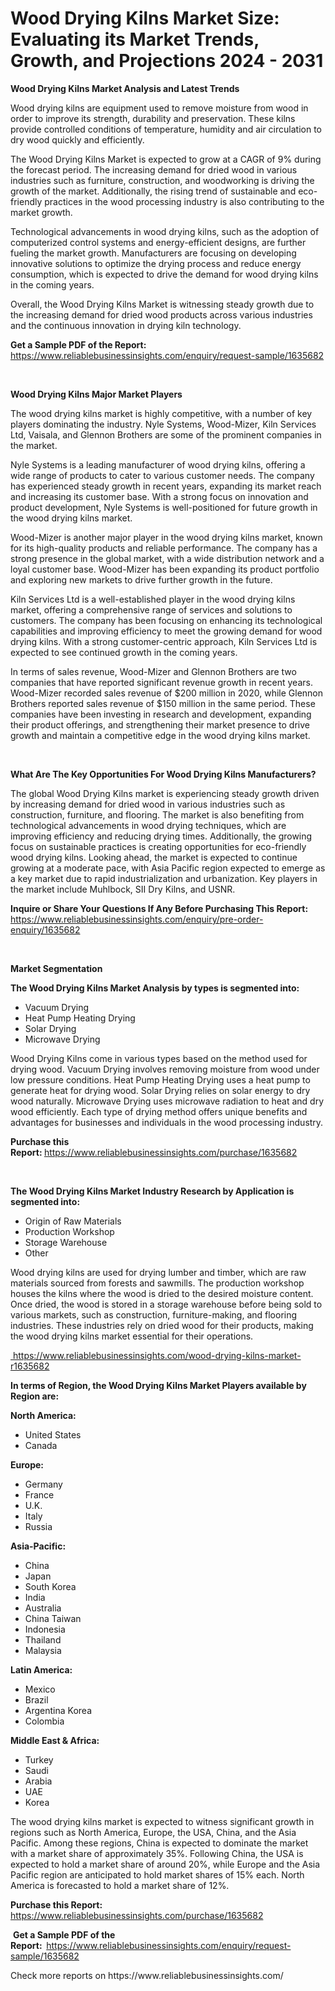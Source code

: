 <p><h1>Wood Drying Kilns Market Size: Evaluating its Market Trends, Growth, and Projections 2024 - 2031</h1></p><p><strong>Wood Drying Kilns Market Analysis and Latest Trends</strong></p>
<p><p>Wood drying kilns are equipment used to remove moisture from wood in order to improve its strength, durability and preservation. These kilns provide controlled conditions of temperature, humidity and air circulation to dry wood quickly and efficiently.</p><p>The Wood Drying Kilns Market is expected to grow at a CAGR of 9% during the forecast period. The increasing demand for dried wood in various industries such as furniture, construction, and woodworking is driving the growth of the market. Additionally, the rising trend of sustainable and eco-friendly practices in the wood processing industry is also contributing to the market growth.</p><p>Technological advancements in wood drying kilns, such as the adoption of computerized control systems and energy-efficient designs, are further fueling the market growth. Manufacturers are focusing on developing innovative solutions to optimize the drying process and reduce energy consumption, which is expected to drive the demand for wood drying kilns in the coming years.</p><p>Overall, the Wood Drying Kilns Market is witnessing steady growth due to the increasing demand for dried wood products across various industries and the continuous innovation in drying kiln technology.</p></p>
<p><strong>Get a Sample PDF of the Report:&nbsp;</strong> <a href="https://www.reliablebusinessinsights.com/enquiry/request-sample/1635682">https://www.reliablebusinessinsights.com/enquiry/request-sample/1635682</a></p>
<p>&nbsp;</p>
<p><strong>Wood Drying Kilns Major Market Players</strong></p>
<p><p>The wood drying kilns market is highly competitive, with a number of key players dominating the industry. Nyle Systems, Wood-Mizer, Kiln Services Ltd, Vaisala, and Glennon Brothers are some of the prominent companies in the market.</p><p>Nyle Systems is a leading manufacturer of wood drying kilns, offering a wide range of products to cater to various customer needs. The company has experienced steady growth in recent years, expanding its market reach and increasing its customer base. With a strong focus on innovation and product development, Nyle Systems is well-positioned for future growth in the wood drying kilns market.</p><p>Wood-Mizer is another major player in the wood drying kilns market, known for its high-quality products and reliable performance. The company has a strong presence in the global market, with a wide distribution network and a loyal customer base. Wood-Mizer has been expanding its product portfolio and exploring new markets to drive further growth in the future.</p><p>Kiln Services Ltd is a well-established player in the wood drying kilns market, offering a comprehensive range of services and solutions to customers. The company has been focusing on enhancing its technological capabilities and improving efficiency to meet the growing demand for wood drying kilns. With a strong customer-centric approach, Kiln Services Ltd is expected to see continued growth in the coming years.</p><p>In terms of sales revenue, Wood-Mizer and Glennon Brothers are two companies that have reported significant revenue growth in recent years. Wood-Mizer recorded sales revenue of $200 million in 2020, while Glennon Brothers reported sales revenue of $150 million in the same period. These companies have been investing in research and development, expanding their product offerings, and strengthening their market presence to drive growth and maintain a competitive edge in the wood drying kilns market.</p></p>
<p>&nbsp;</p>
<p><strong>What Are The Key Opportunities For Wood Drying Kilns Manufacturers?</strong></p>
<p><p>The global Wood Drying Kilns market is experiencing steady growth driven by increasing demand for dried wood in various industries such as construction, furniture, and flooring. The market is also benefiting from technological advancements in wood drying techniques, which are improving efficiency and reducing drying times. Additionally, the growing focus on sustainable practices is creating opportunities for eco-friendly wood drying kilns. Looking ahead, the market is expected to continue growing at a moderate pace, with Asia Pacific region expected to emerge as a key market due to rapid industrialization and urbanization. Key players in the market include Muhlbock, SII Dry Kilns, and USNR.</p></p>
<p><strong>Inquire or Share Your Questions If Any Before Purchasing This Report:</strong> <a href="https://www.reliablebusinessinsights.com/enquiry/pre-order-enquiry/1635682">https://www.reliablebusinessinsights.com/enquiry/pre-order-enquiry/1635682</a></p>
<p>&nbsp;</p>
<p><strong>Market Segmentation</strong></p>
<p><strong>The Wood Drying Kilns Market Analysis by types is segmented into:</strong></p>
<p><ul><li>Vacuum Drying</li><li>Heat Pump Heating Drying</li><li>Solar Drying</li><li>Microwave Drying</li></ul></p>
<p><p>Wood Drying Kilns come in various types based on the method used for drying wood. Vacuum Drying involves removing moisture from wood under low pressure conditions. Heat Pump Heating Drying uses a heat pump to generate heat for drying wood. Solar Drying relies on solar energy to dry wood naturally. Microwave Drying uses microwave radiation to heat and dry wood efficiently. Each type of drying method offers unique benefits and advantages for businesses and individuals in the wood processing industry.</p></p>
<p><strong>Purchase this Report:&nbsp;</strong><a href="https://www.reliablebusinessinsights.com/purchase/1635682">https://www.reliablebusinessinsights.com/purchase/1635682</a></p>
<p>&nbsp;</p>
<p><strong>The Wood Drying Kilns Market Industry Research by Application is segmented into:</strong></p>
<p><ul><li>Origin of Raw Materials</li><li>Production Workshop</li><li>Storage Warehouse</li><li>Other</li></ul></p>
<p><p>Wood drying kilns are used for drying lumber and timber, which are raw materials sourced from forests and sawmills. The production workshop houses the kilns where the wood is dried to the desired moisture content. Once dried, the wood is stored in a storage warehouse before being sold to various markets, such as construction, furniture-making, and flooring industries. These industries rely on dried wood for their products, making the wood drying kilns market essential for their operations.</p></p>
<p><a href="https://www.reliablebusinessinsights.com/wood-drying-kilns-market-r1635682">&nbsp;https://www.reliablebusinessinsights.com/wood-drying-kilns-market-r1635682</a></p>
<p><strong>In terms of Region, the Wood Drying Kilns Market Players available by Region are:</strong></p>
<p>
    <p> <strong> North America: </strong>
        <ul>
            <li>United States</li>
            <li>Canada</li>
        </ul>
        </p> 
    <p> <strong> Europe: </strong>
        <ul>
            <li>Germany</li>
            <li>France</li>
            <li>U.K.</li>
            <li>Italy</li>
            <li>Russia</li>
        </ul>
        </p> 
    <p> <strong> Asia-Pacific: </strong>
        <ul>
            <li>China</li>
            <li>Japan</li>
            <li>South Korea</li>
            <li>India</li>
            <li>Australia</li>
            <li>China Taiwan</li>
            <li>Indonesia</li>
            <li>Thailand</li>
            <li>Malaysia</li>
        </ul>
        </p> 
    <p> <strong> Latin America: </strong>
        <ul>
            <li>Mexico</li>
            <li>Brazil</li>
            <li>Argentina Korea</li>
            <li>Colombia</li>
        </ul>
        </p> 
    <p> <strong> Middle East & Africa: </strong>
        <ul>
            <li>Turkey</li>
            <li>Saudi</li>
            <li>Arabia</li>
            <li>UAE</li>
            <li>Korea</li>
        </ul>
    </p>
    </p>
<p><p>The wood drying kilns market is expected to witness significant growth in regions such as North America, Europe, the USA, China, and the Asia Pacific. Among these regions, China is expected to dominate the market with a market share of approximately 35%. Following China, the USA is expected to hold a market share of around 20%, while Europe and the Asia Pacific region are anticipated to hold market shares of 15% each. North America is forecasted to hold a market share of 12%.</p></p>
<p><strong>Purchase this Report: </strong><a href="https://www.reliablebusinessinsights.com/purchase/1635682">https://www.reliablebusinessinsights.com/purchase/1635682</a></p>
<p>&nbsp;<strong>Get a Sample PDF of the Report:&nbsp;&nbsp;</strong><a href="https://www.reliablebusinessinsights.com/enquiry/request-sample/1635682">https://www.reliablebusinessinsights.com/enquiry/request-sample/1635682</a></p>
<p><strong></strong></p>
<p>Check more reports on https://www.reliablebusinessinsights.com/</p>